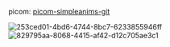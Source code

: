 picom: [picom-simpleanims-git](https://aur.archlinux.org/packages/picom-simpleanims-git)

![253ced01-4bd6-4744-8bc7-6233855946ff](https://github.com/user-attachments/assets/841c6b38-111c-4ae1-9d61-c12e6adaf51f)
![829795aa-8068-4415-af42-d12c705ae3c1](https://github.com/user-attachments/assets/e7a50d6c-3636-4476-b341-e20567598150)
